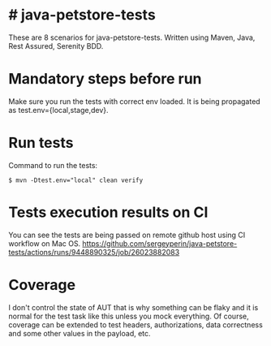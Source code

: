 # # java-petstore-tests

These are 8 scenarios for java-petstore-tests. Written using Maven, Java, Rest Assured, Serenity BDD. 

# Mandatory steps before run

Make sure you run the tests with correct env loaded. It is being propagated as test.env={local,stage,dev}.

# Run tests
Command to run the tests:

```
$ mvn -Dtest.env="local" clean verify
```

# Tests execution results on CI
You can see the tests are being passed on remote github host using CI workflow on Mac OS.
https://github.com/sergeyperin/java-petstore-tests/actions/runs/9448890325/job/26023882083


# Coverage
I don't control the state of AUT that is why something can be flaky and it is normal for the test task like this unless you mock everything.
Of course, coverage can be extended to test headers, authorizations, data correctness and some other values in the payload, etc.